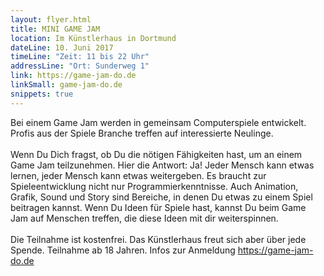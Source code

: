 ```yaml
---
layout: flyer.html
title: MINI GAME JAM
location: Im Künstlerhaus in Dortmund
dateLine: 10. Juni 2017
timeLine: "Zeit: 11 bis 22 Uhr"
addressLine: "Ort: Sunderweg 1"
link: https://game-jam-do.de
linkSmall: game-jam-do.de
snippets: true
---
```

Bei einem Game Jam werden in gemeinsam Computerspiele entwickelt.
Profis aus der Spiele Branche treffen auf interessierte Neulinge.
<br>
<br>
Wenn Du Dich fragst, ob Du die nötigen Fähigkeiten hast, um an einem Game Jam teilzunehmen.
Hier die Antwort: Ja!
Jeder Mensch kann etwas lernen, jeder Mensch kann etwas weitergeben.
Es braucht zur Spieleentwicklung nicht nur Programmierkenntnisse.
Auch Animation, Grafik, Sound und Story sind Bereiche, in denen Du etwas zu einem Spiel beitragen kannst.
Wenn Du Ideen für Spiele hast, kannst Du beim Game Jam auf Menschen treffen, die diese Ideen mit dir weiterspinnen.
<br>
<br>
Die Teilnahme ist kostenfrei. Das Künstlerhaus freut sich aber über jede Spende. Teilnahme ab 18 Jahren.
Infos zur Anmeldung https://game-jam-do.de
